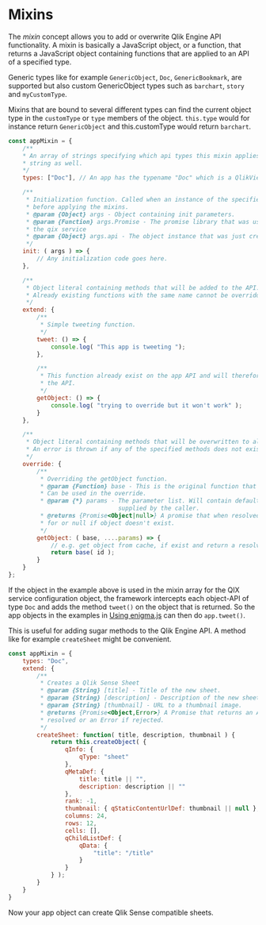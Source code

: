 # Mixins

The *mixin* concept allows you to add or overwrite Qlik Engine API functionality. A mixin is basically a JavaScript object, or a
function, that returns a JavaScript object containing functions that are applied to an API of a specified type.

Generic types like for example `GenericObject`, `Doc`, `GenericBookmark`, are supported but also custom GenericObject types such as `barchart`, `story` and `myCustomType`.

Mixins that are bound to several different types can find the current object type in the `customType` or `type` members of the object. `this.type` would for instance return `GenericObject` and this.customType would return `barchart`.



```javascript
const appMixin = {
	/**
	* An array of strings specifying which api types this mixin applies to. It works with a single
	* string as well.
	*/
	types: ["Doc"], // An app has the typename "Doc" which is a QlikView legacy name.

	/**
	 * Initialization function. Called when an instance of the specified API(s) is created
	 * before applying the mixins.
	 * @param {Object} args - Object containing init parameters.
	 * @param {Function} args.Promise - The promise library that was used when setting up
	 * the qix service
	 * @param {Object} args.api - The object instance that was just created.
	 */
	init: ( args ) => {
		// Any initialization code goes here.
	},

	/**
	 * Object literal containing methods that will be added to the API.
	 * Already existing functions with the same name cannot be overridden.
	 */
	extend: {
		/**
		 * Simple tweeting function.
		 */
		tweet: () => {
			console.log( "This app is tweeting ");
		},

		/**
		 * This function already exist on the app API and will therefore cause an exception when creating
		 * the API.
		 */
		getObject: () => {
			console.log( "trying to override but it won't work" );
		}
	},

	/**
	 * Object literal containing methods that will be overwritten to already existing API methods.
	 * An error is thrown if any of the specified methods does not exist.
	 */
	override: {
		/**
		 * Overriding the getObject function.
		 * @param {Function} base - This is the original function that is being overridden.
		 * Can be used in the override.
		 * @param {*} params - The parameter list. Will contain default values for parameters not
		                       supplied by the caller.
		 * @returns {Promise<Object|null>} A promise that when resolved contains the object asked
		 * for or null if object doesn't exist.
		 */
		getObject: ( base, ....params) => {
			// e.g. get object from cache, if exist and return a resolved promise. Else do this
			return base( id );
		}
	}
};
```

If the object in the example above is used in the mixin array for the QIX service configuration object, the framework
intercepts each object-API of type `Doc` and adds the method `tweet()` on the object that is returned. So the app objects in the examples in [Using enigma.js](configuration.md) can then do `app.tweet()`.

This is useful for adding sugar methods to the Qlik Engine API. A method like for example `createSheet` might be convenient.

```javascript
const appMixin = {
	types: "Doc",
	extend: {
		/**
		 * Creates a Qlik Sense Sheet
		 * @param {String} [title] - Title of the new sheet.
		 * @param {String} [description] - Description of the new sheet.
		 * @param {String} [thumbnail] - URL to a thumbnail image.
		 * @returns {Promise<Object,Error>} A Promise that returns an API to the new sheet if
		 * resolved or an Error if rejected.
		 */
		createSheet: function( title, description, thumbnail ) {
			return this.createObject( {
				qInfo: {
					qType: "sheet"
				},
				qMetaDef: {
					title: title || "",
					description: description || ""
				},
				rank: -1,
				thumbnail: { qStaticContentUrlDef: thumbnail || null },
				columns: 24,
				rows: 12,
				cells: [],
				qChildListDef: {
					qData: {
						"title": "/title"
					}
				}
			} );
		}
	}
}
```

Now your app object can create Qlik Sense compatible sheets.
